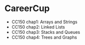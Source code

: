 CareerCup
========
* CC150 chap1: Arrays and Strings
* CC150 chap2: Linked Lists
* CC150 chap3: Stacks and Queues
* CC150 chap4: Trees and Graphs

